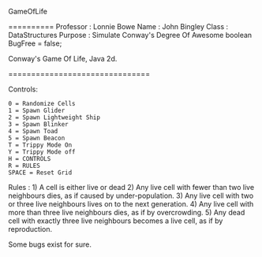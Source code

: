 GameOfLife

==========
Professor : Lonnie Bowe
Name : John Bingley 
Class : DataStructures
Purpose : Simulate Conway's Degree Of Awesome
boolean BugFree = false;




Conway's Game Of Life, Java 2d. 

===============================

Controls:

	0 = Randomize Cells
	1 = Spawn Glider
	2 = Spawn Lightweight Ship
	3 = Spawn Blinker
	4 = Spawn Toad
	5 = Spawn Beacon
	T = Trippy Mode On
	Y = Trippy Mode off
	H = CONTROLS
	R = RULES
	SPACE = Reset Grid

Rules :
	1) A cell is either live or dead
	2) Any live cell with fewer than two live neighbours dies, as if caused by under-population.
        3) Any live cell with two or three live neighbours lives on to the next generation.
        4) Any live cell with more than three live neighbours dies, as if by overcrowding.
        5) Any dead cell with exactly three live neighbours becomes a live cell, as if by reproduction.

Some bugs exist for sure. 

